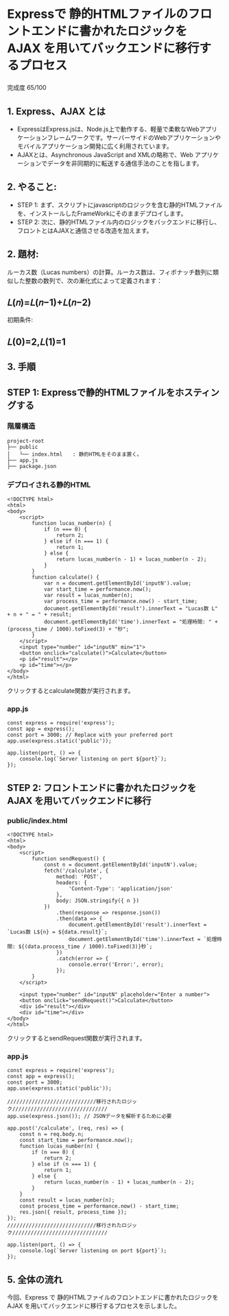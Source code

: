 

### 
# Expressで 静的HTMLファイルのフロントエンドに書かれたロジックを AJAX を用いてバックエンドに移行するプロセス
### 
完成度 65/100

## 1. Express、AJAX とは 
- ExpressはExpress.jsは、Node.js上で動作する、軽量で柔軟なWebアプリケーションフレームワークです。サーバーサイドのWebアプリケーションやモバイルアプリケーション開発に広く利用されています。
- AJAXとは、Asynchronous JavaScript and XMLの略称で、Web アプリケーションでデータを非同期的に転送する通信手法のことを指します。

## 2. やること:
- STEP 1: まず、スクリプトにjavascriptのロジックを含む静的HTMLファイルを、インストールしたFrameWorkにそのままデプロイします。
- STEP 2: 次に、静的HTMLファイル内のロジックをバックエンドに移行し、フロントとはAJAXと通信させる改造を加えます。

## 2. 題材:
ルーカス数（Lucas numbers）の計算。ルーカス数は、フィボナッチ数列に類似した整数の数列で、次の漸化式によって定義されます：
## 𝐿(𝑛)=𝐿(𝑛−1)+𝐿(𝑛−2)
初期条件:
## 𝐿(0)=2,𝐿(1)=1

## 3. 手順
## STEP 1: Expressで静的HTMLファイルをホスティングする

### 階層構造
```
project-root
├── public
│   └── index.html　　: 静的HTMLをそのまま置く。
├── app.js
├── package.json
```
### デプロイされる静的HTML
```
<!DOCTYPE html>
<html>
<body>
    <script>
        function lucas_number(n) {
            if (n === 0) {
                return 2;
            } else if (n === 1) {
                return 1;
            } else {
                return lucas_number(n - 1) + lucas_number(n - 2);
            }
        }
        function calculate() {
            var n = document.getElementById('inputN').value;
            var start_time = performance.now();
            var result = lucas_number(n);
            var process_time = performance.now() - start_time;
            document.getElementById('result').innerText = "Lucas数 L" + n + " = " + result;
            document.getElementById('time').innerText = "処理時間: " + (process_time / 1000).toFixed(3) + "秒";
        }
    </script>
    <input type="number" id="inputN" min="1">
    <button onclick="calculate()">Calculate</button>
    <p id="result"></p>
    <p id="time"></p>
</body>
</html>
```
クリックするとcalculate関数が実行されます。
### app.js
```
const express = require('express');
const app = express();
const port = 3000; // Replace with your preferred port
app.use(express.static('public'));

app.listen(port, () => {
    console.log(`Server listening on port ${port}`);
});

```

## STEP 2: フロントエンドに書かれたロジックを AJAX を用いてバックエンドに移行
### public/index.html
```
<!DOCTYPE html>
<html>
<body>
    <script>
        function sendRequest() {
            const n = document.getElementById('inputN').value;
            fetch('/calculate', {
                method: 'POST',
                headers: {
                    'Content-Type': 'application/json'
                },
                body: JSON.stringify({ n })
            })
                .then(response => response.json())
                .then(data => {
                    document.getElementById('result').innerText = `Lucas数 L${n} = ${data.result}`;
                    document.getElementById('time').innerText = `処理時間: ${(data.process_time / 1000).toFixed(3)}秒`;
                })
                .catch(error => {
                    console.error('Error:', error);
                });
        }
    </script>

    <input type="number" id="inputN" placeholder="Enter a number">
    <button onclick="sendRequest()">Calculate</button>
    <div id="result"></div>
    <div id="time"></div>
</body>
</html>
```
クリックするとsendRequest関数が実行されます。

### app.js
```
const express = require('express');
const app = express();
const port = 3000;
app.use(express.static('public'));

/////////////////////////////移行されたロジック///////////////////////////////
app.use(express.json()); // JSONデータを解析するために必要

app.post('/calculate', (req, res) => {
    const n = req.body.n;
    const start_time = performance.now();
    function lucas_number(n) {
        if (n === 0) {
            return 2;
        } else if (n === 1) {
            return 1;
        } else {
            return lucas_number(n - 1) + lucas_number(n - 2);
        }
    }
    const result = lucas_number(n);
    const process_time = performance.now() - start_time;
    res.json({ result, process_time });
});
/////////////////////////////移行されたロジック///////////////////////////////

app.listen(port, () => {
    console.log(`Server listening on port ${port}`);
});
```

## 5. 全体の流れ

今回、Express で 静的HTMLファイルのフロントエンドに書かれたロジックを AJAX を用いてバックエンドに移行するプロセスを示しました。
